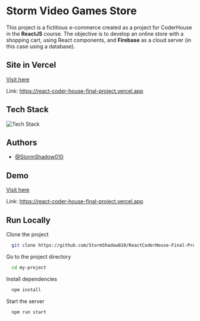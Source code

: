 
# Storm Video Games Store

This project is a fictitious e-commerce created as a project for CoderHouse in the **ReactJS** course. The objective is to develop an online store with a shopping cart, using React components, and **Firebase** as a cloud server (in this case using a database).




## Site in **Vercel**

[Visit here](https://react-coder-house-final-project.vercel.app)

Link: https://react-coder-house-final-project.vercel.app


## Tech Stack 
![Tech Stack](https://github-readme-tech-stack.vercel.app/api/cards?title=Tech+Stack&lineCount=1&theme=dracula&line1=react%2Creact%2C1dc5ff%3Bfirebase%2Cfirebase%2Cff901a%3BJavascript%2Cjavascript%2Cfff027%3B)


## Authors

- [@StormShadow010](https://github.com/StormShadow010)


## Demo

[Visit here](https://react-coder-house-final-project.vercel.app)

Link: https://react-coder-house-final-project.vercel.app



## Run Locally

Clone the project

```bash
  git clone https://github.com/StormShadow010/ReactCoderHouse-Final-Project-.git
```

Go to the project directory

```bash
  cd my-project
```

Install dependencies

```bash
  npm install
```

Start the server

```bash
  npm run start
```


